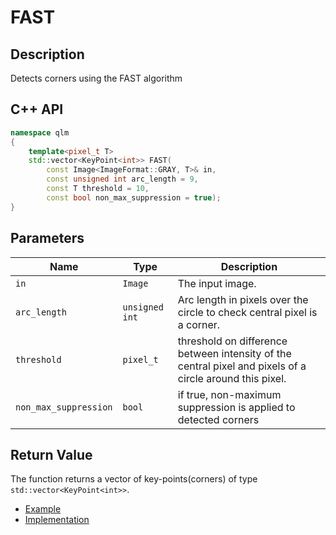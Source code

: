 # FAST

## Description
Detects corners using the FAST algorithm

## C++ API
```c++
namespace qlm
{
	template<pixel_t T>
	std::vector<KeyPoint<int>> FAST(
		const Image<ImageFormat::GRAY, T>& in,
		const unsigned int arc_length = 9,
		const T threshold = 10,
		const bool non_max_suppression = true);
}
```

## Parameters

| Name                  | Type          | Description                                                                                               |
|-----------------------|---------------|-----------------------------------------------------------------------------------------------------------|
| `in`                  | `Image`       | The input image.                                                                                          |
| `arc_length`          | `unsigned int`| Arc length in pixels over the circle to check central pixel is a corner.                                  |
| `threshold`           | `pixel_t`     | threshold on difference between intensity of the central pixel and pixels of a circle around this pixel.  |
| `non_max_suppression` | `bool`        | if true, non-maximum suppression is applied to detected corners										    |


## Return Value
The function returns a vector of key-points(corners) of type `std::vector<KeyPoint<int>>`.

* [Example](../../../Examples/Features%20Detection/FAST)
* [Implementation](../../../../code/FAST/FAST.cpp)
